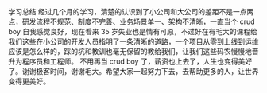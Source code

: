 学习总结
经过几个月的学习，清楚的认识到了小公司和大公司的差距不是一点两点，研发流程不规范、制度不完善、业务场景单一、架构不清晰，一直当个 crud boy 自我感觉良好，现在看来 35 岁失业也是情有可原，不过好在有毛大的课程给我们这些在小公司的开发人员指明了一条清晰的道路，一个项目从零到上线到运维应该是怎么样的，踩的坑和教训也毫无保留的教给我们，让我们这些码农慢慢地晋升为程序员和工程师。
不用再当 crud boy 了，薪资也上去了，人生也变得美好了。谢谢极客时间，谢谢毛大。希望大家一起努力下去，去帮助更多的人，让世界变得更美好。
